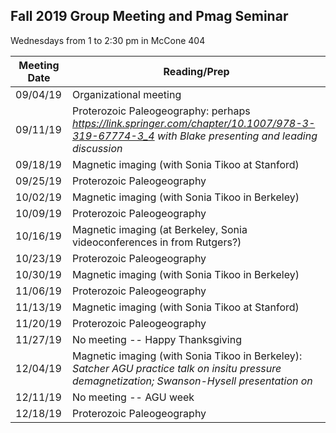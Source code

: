 ## Fall 2019 Group Meeting and Pmag Seminar

Wednesdays from 1 to 2:30 pm in McCone 404

| Meeting Date | Reading/Prep |
|--------------|--------------|
|09/04/19| Organizational meeting |
|09/11/19| Proterozoic Paleogeography: perhaps *https://link.springer.com/chapter/10.1007/978-3-319-67774-3_4 with Blake presenting and leading discussion* |
|09/18/19| Magnetic imaging (with Sonia Tikoo at Stanford) |
|09/25/19| Proterozoic Paleogeography |
|10/02/19| Magnetic imaging (with Sonia Tikoo in Berkeley) | 
|10/09/19| Proterozoic Paleogeography | 
|10/16/19| Magnetic imaging (at Berkeley, Sonia videoconferences in from Rutgers?)| 
|10/23/19| Proterozoic Paleogeography |
|10/30/19| Magnetic imaging (with Sonia Tikoo in Berkeley)| 
|11/06/19| Proterozoic Paleogeography | 
|11/13/19| Magnetic imaging (with Sonia Tikoo at Stanford) | 
|11/20/19| Proterozoic Paleogeography|
|11/27/19| No meeting -- Happy Thanksgiving |
|12/04/19| Magnetic imaging (with Sonia Tikoo in Berkeley): *Satcher AGU practice talk on insitu pressure demagnetization; Swanson-Hysell presentation on*  |
|12/11/19| No meeting -- AGU week |
|12/18/19| Proterozoic Paleogeography |
